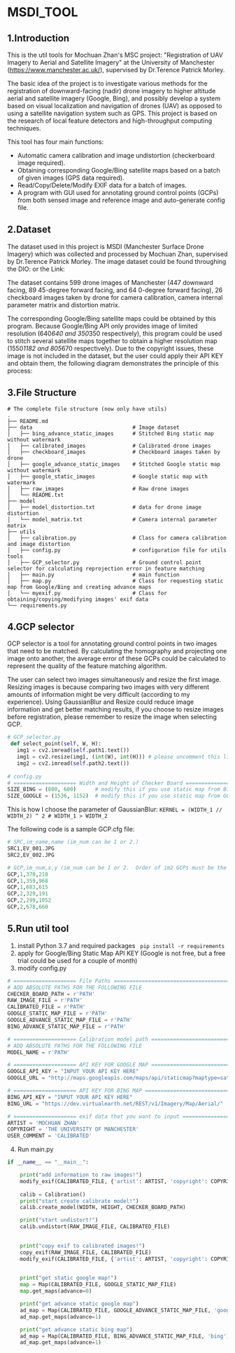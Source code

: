 # MSDI_TOOL

## 1.Introduction

This is the util tools for Mochuan Zhan's MSC project: "Registration of UAV Imagery to Aerial and Satellite Imagery" at the University of Manchester (https://www.manchester.ac.uk/), supervised by Dr.Terence Patrick Morley.  

The basic idea of the project is to investigate various methods for the registration of downward-facing (nadir) drone imagery to higher altitude aerial and satellite imagery (Google, Bing), and possibly develop a system based on visual localization and navigation of drones (UAV) as opposed to using a satellite navigation system such as GPS. This project is based on the research of local feature detectors and high-throughput computing techniques.

This tool has four main functions:
* Automatic camera calibration and image undistortion (checkerboard image required).
* Obtaining corresponding Google/Bing satellite maps based on a batch of given images (GPS data required).
* Read/Copy/Delete/Modify EXIF data for a batch of images.
* A program with GUI used for annotating ground control points (GCPs) from both sensed image and reference image and auto-generate config file.

## 2.Dataset 
The dataset used in this project is MSDI (Manchester Surface Drone Imagery) which was collected and processed by Mochuan Zhan, supervised by Dr.Terence Patrick Morley.
The image dataset could be found throughing the DIO: or the Link:

The dataset contains 599 drone images of Manchester (447 downward facing, 89 45-degree forward facing, and 64 0-degree forward facing), 26 checkboard images taken by drone for camera calibration, camera internal parameter matrix and distortion matrix. 

The corresponding Google/Bing satellite maps could be obtained by this program. Because Google/Bing API only provides image of limited resolution (640*640 and 350*350 respectively), this program could be used to stitch several satellite maps together to obtain a higher resolution map (1550*1182 and 805*670 respectively). Due to the copyright issues, these image is not included in the dataset, but the user could apply their API KEY and obtain them, the following diagram demonstrates the principle of this process:


 
## 3.File Structure
```
# The complete file structure (now only have utils)
.
├── README.md
├── data                                # Image dataset 
│   ├── bing_advance_static_images      # Stitched Bing static map without watermark
│   ├── calibrated_images               # Calibrated drone images
│   ├── checkboard_images               # Checkboard images taken by drone
│   ├── google_advance_static_images    # Stitched Google static map without watermark
│   ├── google_static_images            # Google static map with watermark
│   ├── raw_images                      # Raw drone images
│   └── README.txt                      
├── model
│   ├── model_distortion.txt            # data for drone image distortion
│   └── model_matrix.txt                # Camera internal parameter matrix 
├── utils
│   ├── calibration.py                  # Class for camera calibration and image distortion
│   ├── config.py                       # configuration file for utils tools
│   ├── GCP_selector.py                 # Ground control point selector for calculating reprojection error in feature matching
│   ├── main.py                         # main function
│   ├── map.py                          # Class for requesting static map from Google/Bing and creating advance maps
│   └── myexif.py                       # Class for obtaining/copying/modifying images' exif data
└── requirements.py

```

## 4.GCP selector 
GCP selector is a tool for annotating ground control points in two images that need to be matched. By calculating the homography and projecting one image onto another, the average error of these GCPs could be calculated to represent the quality of the feature matching algorithm.

The user can select two images simultaneously and resize the first image. Resizing images is because comparing two images with very different amounts of information might be very difficult (according to my experience). Using GaussianBlur and Resize could reduce image information and get better matching results, if you choose to resize images before registration, please remember to resize the image when selecting GCP.
```python
# GCP_selector.py
 def select_point(self, W, H):
   img1 = cv2.imread(self.path1.text())
   img1 = cv2.resize(img1, (int(W), int(H))) # please uncomment this line of code and modify W and H in config.py
   img2 = cv2.imread(self.path2.text())
   
# config.py
# ==================== Width and Height of Checker Board ==========================
SIZE_BING = (800, 600)      # modify this if you use static map from BING MAPS
SIZE_GOOGLE = (1536, 1152)  # modify this if you use static map from GOOGLE MAPS
```

This is how I choose the parameter of GaussianBlur: `KERNEL = (WIDTH_1 // WIDTH_2) ^ 2 # WIDTH_1 > WIDTH_2`

The following code is a sample GCP.cfg file:

```python
# SRC,im_name,name (im_num can be 1 or 2.)
SRC1,EV_001.JPG
SRC2,EV_002.JPG

# GCP,im_num,x,y (im_num can be 1 or 2.  Order of im2 GCPs must be the same as those for im1.)
GCP,1,370,218
GCP,1,359,968
GCP,1,683,615
GCP,2,329,191
GCP,2,299,1052
GCP,2,678,660
```

## 5.Run util tool
1. install Python 3.7 and required packages ` pip install -r requirements`
2. apply for Google/Bing Static Map API KEY (Google is not free, but a free trial could be used for a couple of month)
3. modify config.py
```python
# ==================== File Paths =================================================
# ADD ABSOLUTE PATHS FOR THE FOLLOWING FILE
CHECKER_BOARD_PATH = r'PATH'
RAW_IMAGE_FILE = r'PATH'
CALIBRATED_FILE = r'PATH'
GOOGLE_STATIC_MAP_FILE = r'PATH'
GOOGLE_ADVANCE_STATIC_MAP_FILE = r'PATH'
BING_ADVANCE_STATIC_MAP_FILE = r'PATH'

# ==================== Calibration model path =====================================
# ADD ABSOLUTE PATHS FOR THE FOLLOWING FILE
MODEL_NAME = r'PATH'

# ==================== API KEY FOR GOOGLE MAP =====================================
GOOGLE_API_KEY = "INPUT YOUR API KEY HERE"
GOOGLE_URL = "http://maps.googleapis.com/maps/api/staticmap?maptype=satellite"

# ==================== API KEY FOR BING MAP =======================================
BING_API_KEY = "INPUT YOUR API KEY HERE"
BING_URL = "https://dev.virtualearth.net/REST/v1/Imagery/Map/Aerial/"

# ==================== exif data that you want to input ===========================
ARTIST = 'MOCHUAN ZHAN'
COPYRIGHT = 'THE UNIVERSITY OF MANCHESTER'
USER_COMMENT = 'CALIBRATED'

```
4. Run main.py
```python
if __name__ == "__main__":

    print("add information to raw images!")
    modify_exif(CALIBRATED_FILE, {'artist': ARTIST, 'copyright': COPYRIGHT, 'user_comment': 'RAW IMAGE'})
    
    calib = Calibration()
    print("start create calibrate model!")
    calib.create_model(WIDTH, HEIGHT, CHECKER_BOARD_PATH) 

    print("start undistort!")
    calib.undistort(RAW_IMAGE_FILE, CALIBRATED_FILE)

    
    print("copy exif to calibrated images!")
    copy_exif(RAW_IMAGE_FILE, CALIBRATED_FILE)
    modify_exif(CALIBRATED_FILE, {'artist': ARTIST, 'copyright': COPYRIGHT, 'user_comment': USER_COMMENT})
    

    print("get static google map!")
    map = Map(CALIBRATED_FILE, GOOGLE_STATIC_MAP_FILE)
    map.get_maps(advance=0)

    print("get advance static google map")
    ad_map = Map(CALIBRATED_FILE, GOOGLE_ADVANCE_STATIC_MAP_FILE, 'google')
    ad_map.get_maps(advance=1)

    print("get advance static bing map")
    ad_map = Map(CALIBRATED_FILE, BING_ADVANCE_STATIC_MAP_FILE, 'bing')
    ad_map.get_maps(advance=1)
```


